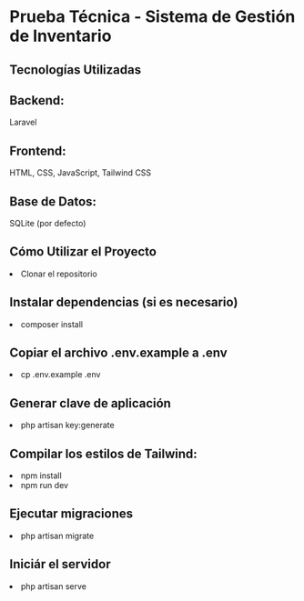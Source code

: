 <h1>Prueba Técnica - Sistema de Gestión de Inventario</h1> 

<h2>Tecnologías Utilizadas</h2>

<h2>Backend:</h2> Laravel
<h2>Frontend:</h2> HTML, CSS, JavaScript, Tailwind CSS
<h2>Base de Datos:</h2> SQLite (por defecto)

<h2>Cómo Utilizar el Proyecto</h2>
<li>Clonar el repositorio</li>
<h2>Instalar dependencias (si es necesario)</h2>
<li>composer install</li>
<h2>Copiar el archivo .env.example a .env</h2>
<li>cp .env.example .env</li>
<h2>Generar clave de aplicación</h2>
<li>php artisan key:generate</li>

<h2>Compilar los estilos de Tailwind:</h2>
<li>npm install</li>
<li>npm run dev</li>
<h2>Ejecutar migraciones</h2>
<li>php artisan migrate</li>

<h2>Iniciár el servidor</h2>
<li>php artisan serve</li>
